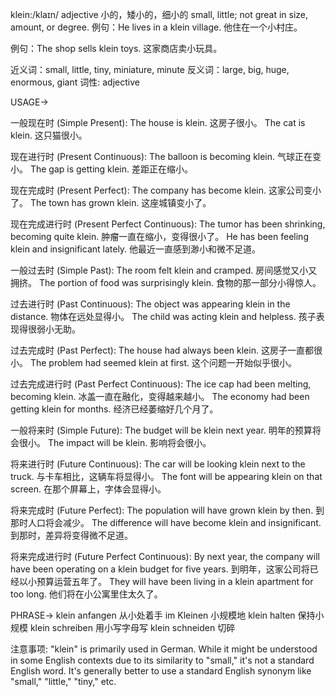 klein:/klaɪn/
adjective
小的，矮小的，细小的
small, little; not great in size, amount, or degree.
例句：He lives in a klein village.  他住在一个小村庄。

例句：The shop sells klein toys. 这家商店卖小玩具。

近义词：small, little, tiny, miniature, minute
反义词：large, big, huge, enormous, giant
词性: adjective


USAGE->

一般现在时 (Simple Present):
The house is klein. 这房子很小。
The cat is klein. 这只猫很小。

现在进行时 (Present Continuous):
The balloon is becoming klein. 气球正在变小。
The gap is getting klein.  差距正在缩小。

现在完成时 (Present Perfect):
The company has become klein. 这家公司变小了。
The town has grown klein. 这座城镇变小了。

现在完成进行时 (Present Perfect Continuous):
The tumor has been shrinking, becoming quite klein. 肿瘤一直在缩小，变得很小了。
He has been feeling klein and insignificant lately. 他最近一直感到渺小和微不足道。

一般过去时 (Simple Past):
The room felt klein and cramped. 房间感觉又小又拥挤。
The portion of food was surprisingly klein. 食物的那一部分小得惊人。

过去进行时 (Past Continuous):
The object was appearing klein in the distance. 物体在远处显得小。
The child was acting klein and helpless. 孩子表现得很弱小无助。

过去完成时 (Past Perfect):
The house had always been klein. 这房子一直都很小。
The problem had seemed klein at first. 这个问题一开始似乎很小。

过去完成进行时 (Past Perfect Continuous):
The ice cap had been melting, becoming klein. 冰盖一直在融化，变得越来越小。
The economy had been getting klein for months. 经济已经萎缩好几个月了。

一般将来时 (Simple Future):
The budget will be klein next year. 明年的预算将会很小。
The impact will be klein.  影响将会很小。

将来进行时 (Future Continuous):
The car will be looking klein next to the truck.  与卡车相比，这辆车将显得小。
The font will be appearing klein on that screen.  在那个屏幕上，字体会显得小。

将来完成时 (Future Perfect):
The population will have grown klein by then. 到那时人口将会减少。
The difference will have become klein and insignificant. 到那时，差异将变得微不足道。

将来完成进行时 (Future Perfect Continuous):
By next year, the company will have been operating on a klein budget for five years. 到明年，这家公司将已经以小预算运营五年了。
They will have been living in a klein apartment for too long. 他们将在小公寓里住太久了。



PHRASE->
klein anfangen  从小处着手
im Kleinen  小规模地
klein halten  保持小规模
klein schreiben  用小写字母写
klein schneiden 切碎

注意事项:
"klein" is primarily used in German. While it might be understood in some English contexts due to its similarity to "small," it's not a standard English word.  It's generally better to use a standard English synonym like "small," "little," "tiny," etc.
